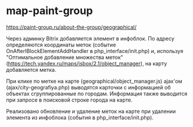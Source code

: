# map-paint-group
https://paint-group.ru/about-the-group/geographical/

Через админку Bitrix добавляется элемент в инфоблок. По адресу определяются координаты меток (событие OnAfterIBlockElementAddHandler в php_interface/init.php) и, используя "Оптимальное добавление множества меток" (https://tech.yandex.ru/maps/jsbox/2.1/object_manager), на карту добавляется метка.

При клике по метке на карте (geographical/object_manager.js) ajax'ом (ajax/city-geografiya.php) выводятся карточки с информацией об объектах сгруппированные по городам. Информация также выводится при запросе в поисковой строке города на карте.

Реализовано обновление и удаление меток на карте при удалении элемента из инфоблока (события в php_interface/init.php).
